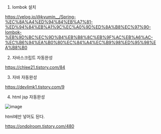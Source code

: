 1. lombok 설치

https://velog.io/@kyumin__/Spring-%EC%8A%A4%ED%94%84%EB%A7%81-%ED%94%84%EB%A1%9C%EC%A0%9D%ED%8A%B8%EC%97%90-lombok-%EB%9D%BC%EC%9D%B4%EB%B8%8C%EB%9F%AC%EB%A6%AC-%EC%B6%94%EA%B0%80%EC%84%A4%EC%B9%98%ED%95%98%EA%B8%B0

2. 자바스크립트 자동완성

https://chlee21.tistory.com/84

3. 자바 자동완성

https://devlimk1.tistory.com/9

4. html jsp 자동완성

![image](https://user-images.githubusercontent.com/108928206/189599817-620d96e4-bd1e-48be-b72d-ca8feb7c6866.png)

html에만 넣어도 된다.

https://ondolroom.tistory.com/480
